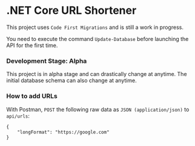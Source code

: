 # .NET Core URL Shortener 

This project uses `Code First Migrations` and is still a work in progress.

You need to execute the command `Update-Database` before launching the API for the first time.

### Development Stage: Alpha

This project is in alpha stage and can drastically change at anytime. The initial database schema can also change at anytime.

### How to add URLs

With Postman, `POST` the following raw data as `JSON (application/json)` to `api/urls`:
```
{
	"longFormat": "https://google.com"	
}
```